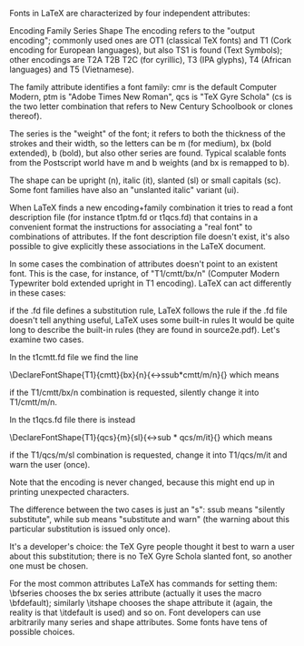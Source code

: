 Fonts in LaTeX are characterized by four independent attributes:

Encoding
Family
Series
Shape
The encoding refers to the "output encoding"; commonly used ones are OT1 (classical TeX fonts) and T1 (Cork encoding for European languages), but also TS1 is found (Text Symbols); other encodings are T2A T2B T2C (for cyrillic), T3 (IPA glyphs), T4 (African languages) and T5 (Vietnamese).

The family attribute identifies a font family: cmr is the default Computer Modern, ptm is "Adobe Times New Roman", qcs is "TeX Gyre Schola" (cs is the two letter combination that refers to New Century Schoolbook or clones thereof).

The series is the "weight" of the font; it refers to both the thickness of the strokes and their width, so the letters can be m (for medium), bx (bold extended), b (bold), but also other series are found. Typical scalable fonts from the Postscript world have m and b weights (and bx is remapped to b).

The shape can be upright (n), italic (it), slanted (sl) or small capitals (sc). Some font families have also an "unslanted italic" variant (ui).

When LaTeX finds a new encoding+family combination it tries to read a font description file (for instance t1ptm.fd or t1qcs.fd) that contains in a convenient format the instructions for associating a "real font" to combinations of attributes. If the font description file doesn't exist, it's also possible to give explicitly these associations in the LaTeX document.

In some cases the combination of attributes doesn't point to an existent font. This is the case, for instance, of "T1/cmtt/bx/n" (Computer Modern Typewriter bold extended upright in T1 encoding). LaTeX can act differently in these cases:

if the .fd file defines a substitution rule, LaTeX follows the rule
if the .fd file doesn't tell anything useful, LaTeX uses some built-in rules
It would be quite long to describe the built-in rules (they are found in source2e.pdf). Let's examine two cases.

In the t1cmtt.fd file we find the line

\DeclareFontShape{T1}{cmtt}{bx}{n}{<->ssub*cmtt/m/n}{}
which means

if the T1/cmtt/bx/n combination is requested, silently change it into T1/cmtt/m/n.

In the t1qcs.fd file there is instead

\DeclareFontShape{T1}{qcs}{m}{sl}{<->sub * qcs/m/it}{}
which means

if the T1/qcs/m/sl combination is requested, change it into T1/qcs/m/it and warn the user (once).

Note that the encoding is never changed, because this might end up in printing unexpected characters.

The difference between the two cases is just an "s": ssub means "silently substitute", while sub means "substitute and warn" (the warning about this particular substitution is issued only once).

It's a developer's choice: the TeX Gyre people thought it best to warn a user about this substitution; there is no TeX Gyre Schola slanted font, so another one must be chosen.

For the most common attributes LaTeX has commands for setting them: \bfseries chooses the bx series attribute (actually it uses the macro \bfdefault); similarly \itshape chooses the shape attribute it (again, the reality is that \itdefault is used) and so on. Font developers can use arbitrarily many series and shape attributes. Some fonts have tens of possible choices.